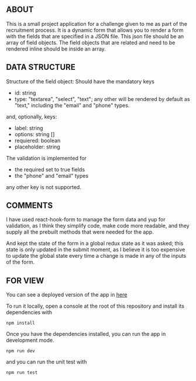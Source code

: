 ## ABOUT
This is a small project application for a challenge given to me as part of the recruitment process. It is a dynamic form that allows you to render a form with the fields that are specified in a JSON file. This json file should be an array of field objects. The field objects that are related and need to be rendered inline should be inside an array.

## DATA STRUCTURE
Structure of the field object:
Should have the mandatory keys
- id: string
- type: "textarea", "select", "text"; any other will be rendered by default as "text," including the "email" and "phone" types.

and, optionally, keys:
- label: string
- options: string []
- requiered: boolean
- placeholder: string

The validation is implemented for 
- the required set to true fields
- the "phone" and "email" types

any other key is not supported.

## COMMENTS
I have used react-hook-form to manage the form data and yup for validation, as I think they simplify code, make code more readable, and they supply all the prebuilt methods that were needed for the app.

And kept the state of the form in a global redux state as it was asked; this state is only updated in the submit moment, as I believe it is too expensive to update the global state every time a change is made in any of the inputs of the form.

## FOR VIEW
You can see a deployed version of the app in [here](https://commandlink-challenge-tau.vercel.app/) 


To run it locally, open a console at the root of this repository and install its dependencies with

```npm install```

Once you have the dependencies installed, you can run the app in development mode.

```npm run dev```

and you can run the unit test with

```npm run test```

